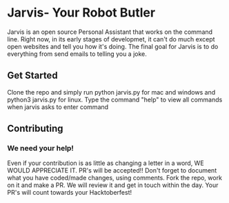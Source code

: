# Jarvis- Your Robot Butler

Jarvis is an open source Personal Assistant that works on the command line.
Right now, in its early stages of developmet, it can't do much except open websites and tell you how it's doing.
The final goal for Jarvis is to do everything from send emails to telling you a joke.

## Get Started
Clone the repo and simply run python jarvis.py for mac and windows and
python3 jarvis.py for linux.
Type the command "help" to view all commands when jarvis asks to enter command

## Contributing
### We need your help!
Even if your contribution is as little as changing a letter in a word, WE WOULD APPRECIATE IT.
PR's will be accepted!!
Don't forget to document what you have coded/made changes, using comments.
Fork the repo, work on it and make a PR. We will review it and get in touch within the day.
Your PR's will count towards your Hacktoberfest!
